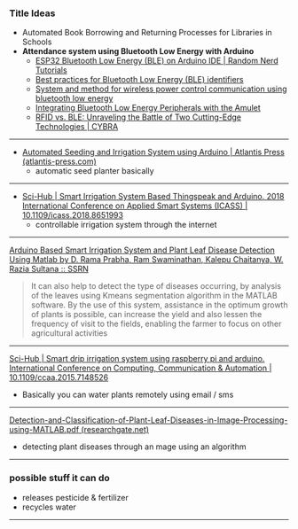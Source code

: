 ### Title Ideas
 - Automated Book Borrowing and Returning Processes for Libraries in Schools
 - **Attendance system using Bluetooth Low Energy with Arduino**
	 - [ESP32 Bluetooth Low Energy (BLE) on Arduino IDE | Random Nerd Tutorials](https://randomnerdtutorials.com/esp32-bluetooth-low-energy-ble-arduino-ide/)
	 - [Best practices for Bluetooth Low Energy (BLE) identifiers](https://reelyactive.github.io/diy/best-practices-ble-identifiers/)
	 - [System and method for wireless power control communication using bluetooth low energy](https://patents.google.com/patent/US9407106B2/en)
	 - [Integrating Bluetooth Low Energy Peripherals with the Amulet](https://digitalcommons.dartmouth.edu/cgi/viewcontent.cgi?article=1111&context=senior_theses)
	 - [RFID vs. BLE: Unraveling the Battle of Two Cutting-Edge Technologies | CYBRA](https://cybra.com/rfid-vs-ble/)













---

- [Automated Seeding and Irrigation System using Arduino | Atlantis Press (atlantis-press.com)](https://www.atlantis-press.com/journals/jrnal/125967910/view)
	- automatic seed planter basically

---
-  [Sci-Hub | Smart Irrigation System Based Thingspeak and Arduino. 2018 International Conference on Applied Smart Systems (ICASS) | 10.1109/icass.2018.8651993](https://sci-hub.se/https://doi.org/10.1109/ICASS.2018.8651993)
	- controllable irrigation system through the internet

---
[Arduino Based Smart Irrigation System and Plant Leaf Disease Detection Using Matlab by D. Rama Prabha, Ram Swaminathan, Kalepu Chaitanya, W. Razia Sultana :: SSRN](https://papers.ssrn.com/sol3/papers.cfm?abstract_id=3525954)
> It can also help to detect the type of diseases occurring, by analysis of the leaves using Kmeans segmentation algorithm in the MATLAB software. By the use of this system, assistance in the optimum growth of plants is possible, can increase the yield and also lessen the frequency of visit to the fields, enabling the farmer to focus on other agricultural activities


---
[Sci-Hub | Smart drip irrigation system using raspberry pi and arduino. International Conference on Computing, Communication & Automation | 10.1109/ccaa.2015.7148526](https://sci-hub.se/https://doi.org/10.1109/CCAA.2015.7148526)
- Basically you can water plants remotely using email / sms

---
[Detection-and-Classification-of-Plant-Leaf-Diseases-in-Image-Processing-using-MATLAB.pdf (researchgate.net)](https://www.researchgate.net/profile/Malti-Singh-2/publication/321587357_Detection_and_Classification_of_Plant_Leaf_Diseases_in_Image_Processing_using_MATLAB/links/5a7155a1aca272e425ed4911/Detection-and-Classification-of-Plant-Leaf-Diseases-in-Image-Processing-using-MATLAB.pdf)
- detecting plant diseases through an mage using an algorithm


---
### possible stuff it can do
- releases pesticide & fertilizer
- recycles water

---
